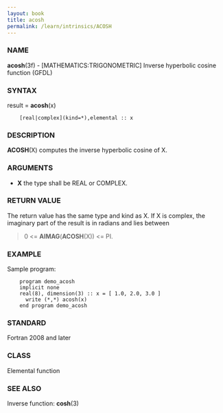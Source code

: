 ```yaml
---
layout: book
title: acosh
permalink: /learn/intrinsics/ACOSH
---
```

### NAME

__acosh__(3f) - \[MATHEMATICS:TRIGONOMETRIC\] Inverse hyperbolic cosine function
(GFDL)

### SYNTAX

result = __acosh__(x)

```
    [real|complex](kind=*),elemental :: x
```

### DESCRIPTION

__ACOSH__(X) computes the inverse hyperbolic cosine of X.

### ARGUMENTS

  - __X__
    the type shall be REAL or COMPLEX.

### RETURN VALUE

The return value has the same type and kind as X. If X is complex, the
imaginary part of the result is in radians and lies between

> 0 \<= __AIMAG__(__ACOSH__(X)) \<= PI.

### EXAMPLE

Sample program:

```
    program demo_acosh
    implicit none
    real(8), dimension(3) :: x = [ 1.0, 2.0, 3.0 ]
      write (*,*) acosh(x)
    end program demo_acosh
```

### STANDARD

Fortran 2008 and later

### CLASS

Elemental function

### SEE ALSO

Inverse function: __cosh__(3)
